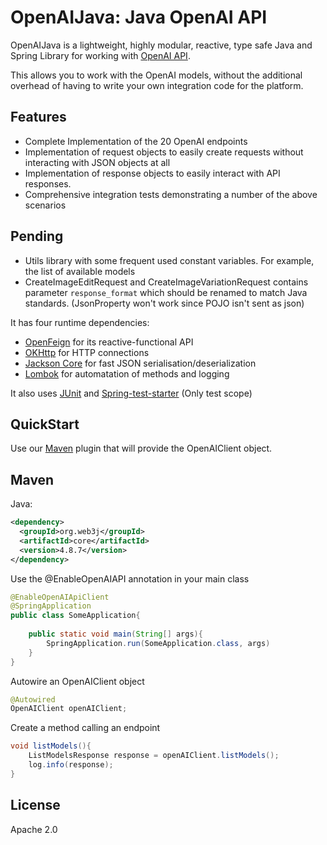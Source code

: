 OpenAIJava: Java OpenAI API
==================================


OpenAIJava is a lightweight, highly modular, reactive, type safe Java and
Spring Library for working with [OpenAI API](https://beta.openai.com/docs/api-reference). 

This allows you to work with the OpenAI models, without the additional overhead of having to write your own
integration code for the platform.


Features
--------

-   Complete Implementation of the 20 OpenAI endpoints
-   Implementation of request objects to easily create requests without interacting with JSON objects at all
-   Implementation of response objects to easily interact with API responses.
-   Comprehensive integration tests demonstrating a number of the above scenarios

Pending
--------
- Utils library with some frequent used constant variables. For example, the list of available models
- CreateImageEditRequest and CreateImageVariationRequest contains parameter `response_format` which should be renamed to match Java standards. (JsonProperty won't work since POJO isn't sent as json)


It has four runtime dependencies:


-   [OpenFeign](https://spring.io/projects/spring-cloud-openfeign) for its
    reactive-functional API
-   [OKHttp](https://square.github.io/okhttp/)
    for HTTP connections
-   [Jackson Core](https://github.com/FasterXML/jackson-core) for fast
    JSON serialisation/deserialization
-   [Lombok](https://projectlombok.org/) for automatation of methods and logging

It also uses
[JUnit](https://junit.org/junit5/) and [Spring-test-starter](https://docs.spring.io/spring-boot/docs/1.5.7.RELEASE/reference/html/boot-features-testing.html) (Only test scope)


QuickStart
---------

Use our [Maven](https://github.com/web3j/web3j-maven-plugin) 
plugin that will provide the OpenAIClient object.

Maven
-----

Java:

```xml
<dependency>
  <groupId>org.web3j</groupId>
  <artifactId>core</artifactId>
  <version>4.8.7</version>
</dependency>
```

Use the @EnableOpenAIAPI annotation in your main class

```java
@EnableOpenAIApiClient
@SpringApplication
public class SomeApplication{
    
    public static void main(String[] args){
        SpringApplication.run(SomeApplication.class, args)
    }
}
```

Autowire an OpenAIClient object

```java
@Autowired
OpenAIClient openAIClient;
```

Create a method calling an endpoint
```java
void listModels(){
    ListModelsResponse response = openAIClient.listModels();
    log.info(response);
}
```

License
------
Apache 2.0